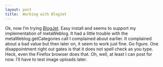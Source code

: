 ```yaml
---
layout: post
title:  Working with BlogJet
---
```

Ok, now I’m trying [BlogJet](http://blogjet.com/). Easy install and seems to support my implementation of metaWeblog. It had a little trouble with the metaWeblog.getCategories call I complained about earlier. It complained about a bad value but then later on, it seem to work just fine. Go figure. One disappointment right out gates is that it does not spell check as you type. Heck, even the Firefox browser does that. Oh, well, at least I can post for now. I’ll have to test image uploads later.
